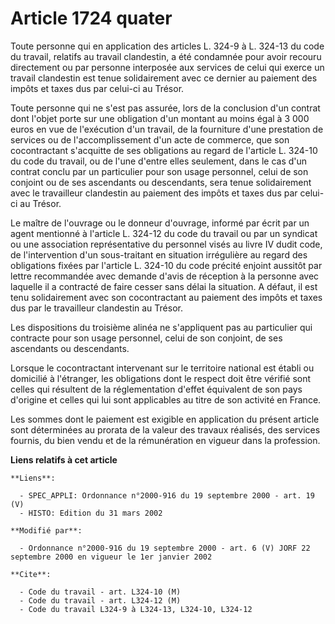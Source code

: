 # Article 1724 quater

Toute personne qui en application des articles L. 324-9 à L. 324-13 du code du travail, relatifs au travail clandestin, a été
condamnée pour avoir recouru directement ou par personne interposée aux services de celui qui exerce un travail clandestin
est tenue solidairement avec ce dernier au paiement des impôts et taxes dus par celui-ci au Trésor.

Toute personne qui ne s'est pas assurée, lors de la conclusion d'un contrat dont l'objet porte sur une obligation d'un
montant au moins égal à 3 000 euros en vue de l'exécution d'un travail, de la fourniture d'une prestation de services ou de
l'accomplissement d'un acte de commerce, que son cocontractant s'acquitte de ses obligations au regard de l'article L. 324-10
du code du travail, ou de l'une d'entre elles seulement, dans le cas d'un contrat conclu par un particulier pour son usage
personnel, celui de son conjoint ou de ses ascendants ou descendants, sera tenue solidairement avec le travailleur clandestin
au paiement des impôts et taxes dus par celui-ci au Trésor.

Le maître de l'ouvrage ou le donneur d'ouvrage, informé par écrit par un agent mentionné à l'article L. 324-12 du code du
travail ou par un syndicat ou une association représentative du personnel visés au livre IV dudit code, de l'intervention
d'un sous-traitant en situation irrégulière au regard des obligations fixées par l'article L. 324-10 du code précité enjoint
aussitôt par lettre recommandée avec demande d'avis de réception à la personne avec laquelle il a contracté de faire cesser
sans délai la situation. A défaut, il est tenu solidairement avec son cocontractant au paiement des impôts et taxes dus par
le travailleur clandestin au Trésor.

Les dispositions du troisième alinéa ne s'appliquent pas au particulier qui contracte pour son usage personnel, celui de son
conjoint, de ses ascendants ou descendants.

Lorsque le cocontractant intervenant sur le territoire national est établi ou domicilié à l'étranger, les obligations dont le
respect doit être vérifié sont celles qui résultent de la réglementation d'effet équivalent de son pays d'origine et celles
qui lui sont applicables au titre de son activité en France.

Les sommes dont le paiement est exigible en application du présent article sont déterminées au prorata de la valeur des
travaux réalisés, des services fournis, du bien vendu et de la rémunération en vigueur dans la profession.

**Liens relatifs à cet article**

	**Liens**:

	  - SPEC_APPLI: Ordonnance n°2000-916 du 19 septembre 2000 - art. 19 (V)
	  - HISTO: Edition du 31 mars 2002

	**Modifié par**:

	  - Ordonnance n°2000-916 du 19 septembre 2000 - art. 6 (V) JORF 22 septembre 2000 en vigueur le 1er janvier 2002

	**Cite**:

	  - Code du travail - art. L324-10 (M)
	  - Code du travail - art. L324-12 (M)
	  - Code du travail L324-9 à L324-13, L324-10, L324-12
